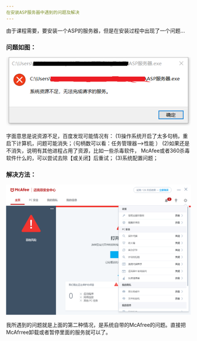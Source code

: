 ```yaml
---
在安装ASP服务器中遇到的问题及解决
---
```


<p>由于课程需要，要安装一个ASP的服务器，但是在安装过程中出现了一个问题...</p>

### 问题如图：

![tip](./images/b_1.png)

字面意思是说资源不足，百度发现可能情况有：
(1)操作系统开启了太多句柄，重启下计算机，问题可能消失；（句柄数可以看：任务管理器-->性能 ）
(2)如果还是不消失，说明有其他进程占用了资源，比如一些杀毒软件， McAfee或者360杀毒软件什么的，可以尝试去除【或关闭】后重试；
(3)系统配置问题；

### 解决方法：

![tip](./images/b_2.png)

我所遇到的问题就是上面的第二种情况，是系统自带的McAfree的问题。直接把McAfrree卸载或者暂停里面的服务就可以了。